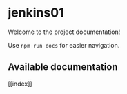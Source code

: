 # jenkins01

Welcome to the project documentation!

Use `npm run docs` for easier navigation.

## Available documentation

[[index]]
